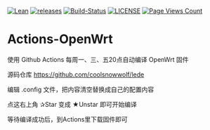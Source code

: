 [![Lean](https://img.shields.io/badge/SourceCode-Lean-green?style=flat&logo=GitHub)](https://github.com/coolsnowwolf/lede) [![releases](https://img.shields.io/badge/UpdateCheck-blueviolet?style=flat&logo=Checkmarx)](https://github.com/FormatToday/Actions-OpenWrt/releases) [![Build-Status](https://github.com/FormatToday/Actions-OpenWrt/actions/workflows/build-openwrt.yml/badge.svg)](https://github.com/FormatToday/Actions-OpenWrt/actions/workflows/build-openwrt.yml) [![LICENSE](https://img.shields.io/badge/LICENSE-MIT-important?style=flat)](https://github.com/FormatToday/Actions-OpenWrt) [![Page Views Count](https://badges.toozhao.com/badges/01HEJ145RZYBQSP1S0BFPS0CD4/blue.svg)](https://github.com/FormatToday/Actions-Lede/)


# Actions-OpenWrt
使用 Github Actions 每周一、三、五20点自动编译 OpenWrt 固件

源码仓库 https://github.com/coolsnowwolf/lede

编辑 .config 文件，把内容清空替换成自己的配置内容

点这右上角 ✰Star  变成 ★Unstar 即可开始编译

等待编译成功后，到Actions里下载固件即可
